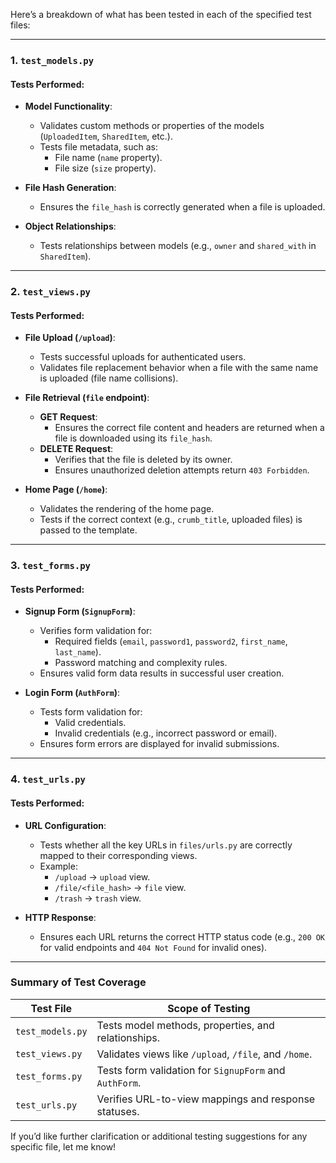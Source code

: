 Here’s a breakdown of what has been tested in each of the specified test files:

---

### **1. `test_models.py`**

#### **Tests Performed:**
- **Model Functionality**:
  - Validates custom methods or properties of the models (`UploadedItem`, `SharedItem`, etc.).
  - Tests file metadata, such as:
    - File name (`name` property).
    - File size (`size` property).

- **File Hash Generation**:
  - Ensures the `file_hash` is correctly generated when a file is uploaded.

- **Object Relationships**:
  - Tests relationships between models (e.g., `owner` and `shared_with` in `SharedItem`).

---

### **2. `test_views.py`**

#### **Tests Performed:**
- **File Upload (`/upload`)**:
  - Tests successful uploads for authenticated users.
  - Validates file replacement behavior when a file with the same name is uploaded (file name collisions).

- **File Retrieval (`file` endpoint)**:
  - **GET Request**:
    - Ensures the correct file content and headers are returned when a file is downloaded using its `file_hash`.
  - **DELETE Request**:
    - Verifies that the file is deleted by its owner.
    - Ensures unauthorized deletion attempts return `403 Forbidden`.

- **Home Page (`/home`)**:
  - Validates the rendering of the home page.
  - Tests if the correct context (e.g., `crumb_title`, uploaded files) is passed to the template.

---

### **3. `test_forms.py`**

#### **Tests Performed:**
- **Signup Form (`SignupForm`)**:
  - Verifies form validation for:
    - Required fields (`email`, `password1`, `password2`, `first_name`, `last_name`).
    - Password matching and complexity rules.
  - Ensures valid form data results in successful user creation.

- **Login Form (`AuthForm`)**:
  - Tests form validation for:
    - Valid credentials.
    - Invalid credentials (e.g., incorrect password or email).
  - Ensures form errors are displayed for invalid submissions.

---

### **4. `test_urls.py`**

#### **Tests Performed:**
- **URL Configuration**:
  - Tests whether all the key URLs in `files/urls.py` are correctly mapped to their corresponding views.
  - Example:
    - `/upload` → `upload` view.
    - `/file/<file_hash>` → `file` view.
    - `/trash` → `trash` view.
  
- **HTTP Response**:
  - Ensures each URL returns the correct HTTP status code (e.g., `200 OK` for valid endpoints and `404 Not Found` for invalid ones).

---

### **Summary of Test Coverage**

| **Test File**  | **Scope of Testing**                                   |
|-----------------|-------------------------------------------------------|
| `test_models.py` | Tests model methods, properties, and relationships.  |
| `test_views.py`  | Validates views like `/upload`, `/file`, and `/home`. |
| `test_forms.py`  | Tests form validation for `SignupForm` and `AuthForm`.|
| `test_urls.py`   | Verifies URL-to-view mappings and response statuses. |

If you’d like further clarification or additional testing suggestions for any specific file, let me know!